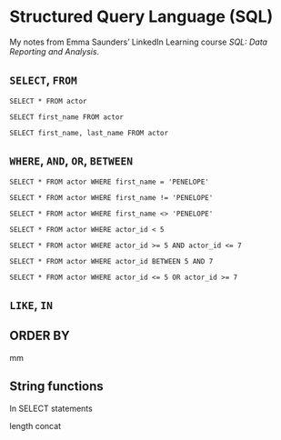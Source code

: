 # Structured Query Language (SQL)

My notes from Emma Saunders’ LinkedIn Learning course *SQL: Data Reporting and Analysis*.

## `SELECT`, `FROM`

```
SELECT * FROM actor
```

```
SELECT first_name FROM actor
```

```
SELECT first_name, last_name FROM actor
```

## `WHERE`, `AND`, `OR`, `BETWEEN`

```
SELECT * FROM actor WHERE first_name = 'PENELOPE'
```

```
SELECT * FROM actor WHERE first_name != 'PENELOPE'

SELECT * FROM actor WHERE first_name <> 'PENELOPE'
```

```
SELECT * FROM actor WHERE actor_id < 5
```

```
SELECT * FROM actor WHERE actor_id >= 5 AND actor_id <= 7

SELECT * FROM actor WHERE actor_id BETWEEN 5 AND 7

```

```
SELECT * FROM actor WHERE actor_id <= 5 OR actor_id >= 7
```


## `LIKE`, `IN`


## ORDER BY

mm

## String functions

In SELECT statements

length
concat

